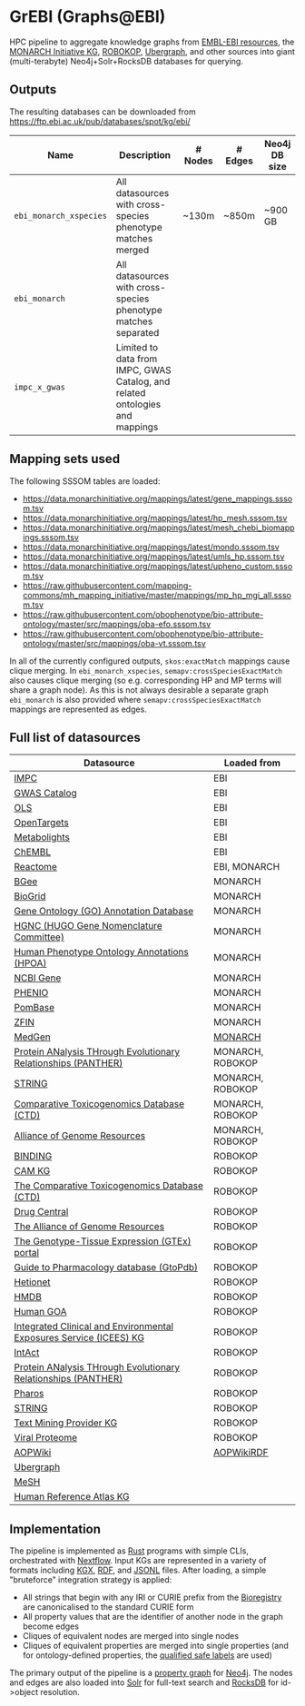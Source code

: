 # GrEBI (Graphs@EBI)

HPC pipeline to aggregate knowledge graphs from [EMBL-EBI resources](https://www.ebi.ac.uk/services/data-resources-and-tools), the [MONARCH Initiative KG](https://monarch-initiative.github.io/monarch-ingest/Sources/), [ROBOKOP](https://robokop.renci.org/), [Ubergraph](https://github.com/INCATools/ubergraph), and other sources into giant (multi-terabyte) Neo4j+Solr+RocksDB databases for querying.

## Outputs

The resulting databases can be downloaded from https://ftp.ebi.ac.uk/pub/databases/spot/kg/ebi/

| Name | Description | # Nodes | # Edges | Neo4j DB size
| ---------- | ------ | --- | --- | --- |
| `ebi_monarch_xspecies` | All datasources with cross-species phenotype matches merged | ~130m | ~850m | ~900 GB |
| `ebi_monarch` | All datasources with cross-species phenotype matches separated | | | |
| `impc_x_gwas` | Limited to data from IMPC, GWAS Catalog, and related ontologies and mappings | |  |  |

## Mapping sets used
 
The following SSSOM tables are loaded:

* https://data.monarchinitiative.org/mappings/latest/gene_mappings.sssom.tsv
* https://data.monarchinitiative.org/mappings/latest/hp_mesh.sssom.tsv
* https://data.monarchinitiative.org/mappings/latest/mesh_chebi_biomappings.sssom.tsv
* https://data.monarchinitiative.org/mappings/latest/mondo.sssom.tsv
* https://data.monarchinitiative.org/mappings/latest/umls_hp.sssom.tsv
* https://data.monarchinitiative.org/mappings/latest/upheno_custom.sssom.tsv
* https://raw.githubusercontent.com/mapping-commons/mh_mapping_initiative/master/mappings/mp_hp_mgi_all.sssom.tsv
* https://raw.githubusercontent.com/obophenotype/bio-attribute-ontology/master/src/mappings/oba-efo.sssom.tsv
* https://raw.githubusercontent.com/obophenotype/bio-attribute-ontology/master/src/mappings/oba-vt.sssom.tsv

In all of the currently configured outputs, `skos:exactMatch` mappings cause clique merging. In `ebi_monarch_xspecies`, `semapv:crossSpeciesExactMatch` also causes clique merging (so e.g. corresponding HP and MP terms will share a graph node). As this is not always desirable a separate graph `ebi_monarch` is also provided where `semapv:crossSpeciesExactMatch` mappings are represented as edges.

## Full list of datasources

| Datasource | Loaded from |
| ---------- | ------ |
| [IMPC](https://www.mousephenotype.org/) | EBI
| [GWAS Catalog](https://www.ebi.ac.uk/gwas) | EBI
| [OLS](https://www.ebi.ac.uk/ols4) | EBI
| [OpenTargets](https://www.opentargets.org/) | EBI
| [Metabolights](https://www.ebi.ac.uk/metabolights) | EBI
| [ChEMBL](https://www.ebi.ac.uk/chembl/) | EBI
| [Reactome](https://reactome.org/) | EBI, MONARCH
| [BGee](https://www.bgee.org/about/) | MONARCH
| [BioGrid](https://thebiogrid.org/) | MONARCH
| [Gene Ontology (GO) Annotation Database](https://monarch-initiative.github.io/monarch-ingest/Sources/go/) | MONARCH
| [HGNC (HUGO Gene Nomenclature Committee)](https://www.genenames.org/) | MONARCH
| [Human Phenotype Ontology Annotations (HPOA)](https://hpo.jax.org/data/annotations) | MONARCH
| [NCBI Gene](https://monarch-initiative.github.io/monarch-ingest/Sources/ncbi/) | MONARCH
| [PHENIO](https://monarch-initiative.github.io/monarch-ingest/Sources/phenio/) | MONARCH
| [PomBase](https://www.pombase.org) | MONARCH
| [ZFIN](https://monarch-initiative.github.io/monarch-ingest/Sources/zfin/) | MONARCH
| [MedGen](https://www.ncbi.nlm.nih.gov/mesh/) | [MONARCH](https://github.com/monarch-initiative/medgen)
| [Protein ANalysis THrough Evolutionary Relationships (PANTHER)](http://pantherdb.org/) | MONARCH, ROBOKOP
| [STRING](https://string-db.org/) | MONARCH, ROBOKOP
| [Comparative Toxicogenomics Database (CTD)](http://ctdbase.org/about/) | MONARCH, ROBOKOP
| [Alliance of Genome Resources](https://www.alliancegenome.org/) | MONARCH, ROBOKOP
| [BINDING](https://www.bindingdb.org/) | ROBOKOP
| [CAM KG](https://robokop.renci.org/api-docs/docs/automat/cam-kg) | ROBOKOP
| [The Comparative Toxicogenomics Database (CTD)](http://ctdbase.org/about/) | ROBOKOP
| [Drug Central](https://drugcentral.org/) | ROBOKOP
| [The Alliance of Genome Resources](https://www.alliancegenome.org/) | ROBOKOP
| [The Genotype-Tissue Expression (GTEx) portal](https://gtexportal.org/home) | ROBOKOP
| [Guide to Pharmacology database (GtoPdb)](http://www.guidetopharmacology.org) | ROBOKOP
| [Hetionet](https://het.io/) | ROBOKOP
| [HMDB](https://hmdb.ca/) | ROBOKOP
| [Human GOA](https://www.ebi.ac.uk/GOA/index) | ROBOKOP
| [Integrated Clinical and Environmental Exposures Service (ICEES) KG](https://github.com/NCATSTranslator/Translator-All/wiki/Exposures-Provider-ICEES) | ROBOKOP
| [IntAct](https://www.ebi.ac.uk/intact/home) | ROBOKOP
| [Protein ANalysis THrough Evolutionary Relationships (PANTHER)](http://pantherdb.org/) | ROBOKOP
| [Pharos](https://pharos.nih.gov/) | ROBOKOP
| [STRING](https://string-db.org/) | ROBOKOP
| [Text Mining Provider KG](https://github.com/NCATSTranslator/Translator-All/wiki/Text-Mining-Provider) | ROBOKOP
| [Viral Proteome](https://www.ebi.ac.uk/GOA/proteomes) | ROBOKOP
| [AOPWiki](https://aopwiki.org/) | [AOPWikiRDF](https://github.com/marvinm2/AOPWikiRDF)
| [Ubergraph](https://github.com/INCATools/ubergraph)
| [MeSH](https://www.ncbi.nlm.nih.gov/mesh/)
| [Human Reference Atlas KG](https://humanatlas.io/)


## Implementation

The pipeline is implemented as [Rust](https://www.rust-lang.org/) programs with simple CLIs, orchestrated with [Nextflow](https://www.nextflow.io/). Input KGs are represented in a variety of formats including [KGX](https://github.com/biolink/kgx), [RDF](https://www.w3.org/RDF/), and [JSONL](https://jsonlines.org/) files. After loading, a simple "bruteforce" integration strategy is applied:

* All strings that begin with any IRI or CURIE prefix from the [Bioregistry](https://bioregistry.io/) are canonicalised to the standard CURIE form
* All property values that are the identifier of another node in the graph become edges
* Cliques of equivalent nodes are merged into single nodes
* Cliques of equivalent properties are merged into single properties (and for ontology-defined properties, the [qualified safe labels](https://github.com/VirtualFlyBrain/neo4j2owl/blob/master/README.md) are used)

The primary output of the pipeline is a [property graph](https://docs.oracle.com/en/database/oracle/property-graph/22.2/spgdg/what-are-property-graphs.html) for [Neo4j](https://github.com/neo4j/neo4j). The nodes and edges are also loaded into [Solr](https://solr.apache.org/) for full-text search and [RocksDB](https://rocksdb.org/) for id->object resolution.



